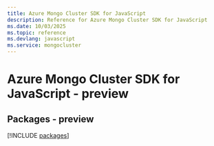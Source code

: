 ```yaml
---
title: Azure Mongo Cluster SDK for JavaScript
description: Reference for Azure Mongo Cluster SDK for JavaScript
ms.date: 10/03/2025
ms.topic: reference
ms.devlang: javascript
ms.service: mongocluster
---
```

# Azure Mongo Cluster SDK for JavaScript - preview
## Packages - preview
[!INCLUDE [packages](mongo-cluster-index.md)]